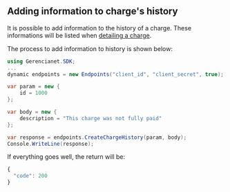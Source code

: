 ## Adding information to charge's history

It is possible to add information to the history of a charge. These informations will be listed when [detailing a charge](/Docs/charge-detailing.md).

The process to add information to history is shown below:


```c#
using Gerencianet.SDK;
...
dynamic endpoints = new Endpoints("client_id", "client_secret", true);

var param = new {
    id = 1000
};

var body = new {
    description = "This charge was not fully paid"
};

var response = endpoints.CreateChargeHistory(param, body);
Console.WriteLine(response);
```

If everything goes well, the return will be:

```js
{
  "code": 200
}
```
